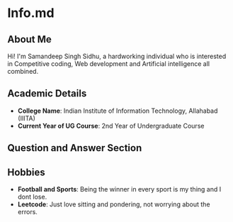 # Info.md

## About Me
Hi! I'm Samandeep Singh Sidhu, a hardworking individual who is interested in Competitive coding, Web development and Artificial intelligence all combined.
## Academic Details
- **College Name**: Indian Institute of Information Technology, Allahabad (IIITA)
- **Current Year of UG Course**: 2nd Year of Undergraduate Course  

## Question and Answer Section


## Hobbies
- **Football and Sports**: Being the winner in every sport is my thing and I dont lose.
- **Leetcode**: Just love sitting and pondering, not worrying about the errors.
